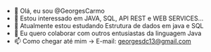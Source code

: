 - 👋 Olá, eu sou @GeorgesCarmo
- 👀 Estou interessado em JAVA, SQL, API REST e WEB SERVICES...
- 🌱 Atualmente estou estudando Estrutura de dados em java e SQL
- 💞️ Eu quero colaborar com outros entusiastas da linguagem Java
- 📫 Como chegar até mim -> E-mail: georgesdc13@gmail.com

<!---
GeorgesCarmo/GeorgesCarmo is a ✨ special ✨ repository because its `README.md` (this file) appears on your GitHub profile.
You can click the Preview link to take a look at your changes.
--->

